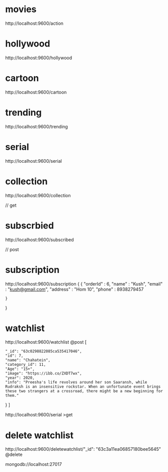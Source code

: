 
 # movies
  http://localhost:9600/action

# hollywood
http://localhost:9600/hollywood

# cartoon
http://localhost:9600/cartoon

# trending
http://localhost:9600/trending

# serial
http://localhost:9600/serial


# collection
http://localhost:9600/collection

// get
# subscrbied
http://localhost:9600/subscribed

// post
# subscription
http://localhost:9600/subscription
{
    { "orderId" : 6,
    "name" : "Kush",
    "email" : "kush@gmail.com",
    "address" : "Hom 10",
    "phone" : 8938279457 
    
    }

}

# watchlist
http://localhost:9600/watchlist    @post
[
  
    "_id": "63c0298822085ca535417046",
    "id": 7,
    "name": "Chahatein",
    "category_id": 11,
    "Age": "15+",
    "image": "https://ibb.co/ZXDT7wx",
    "year": 2020,
    "info": "Preesha's life revolves around her son Saaransh, while Rudraksh is an insensitive rockstar. When an unfortunate event brings these two strangers at a crossroad, there might be a new beginning for them."
  }
]

http://localhost:9600/serial       >get

# delete watchlist
http://localhost:9600/deletewatchlist/"_id": "63c3a11ea06857180bee5645"    @delete


mongodb://localhost:27017
